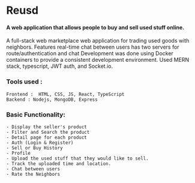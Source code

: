 # Reusd

#### A web application that allows people to buy and sell used stuff online. 

A full-stack web marketplace web application for trading used goods with neighbors.
Features real-time chat between users has two servers for route/authentication and chat
Development was done using Docker containers to provide a consistent development environment.
Used MERN stack, typescript, JWT auth, and Socket.io.

### Tools used : 
```
Frontend :  HTML, CSS, JS, React, TypeScript
Backend : Nodejs, MongoDB, Express
```



### Basic Functionality:
```
- Display the seller's product
- Filter and Search the product
- Detail page for each product
- Auth (Login & Register)
- Sell or Buy History 
- Profile 
- Upload the used stuff that they would like to sell. 
- Track the uploaded time and location.
- Chat between users
- Rate the Neighbors
```

